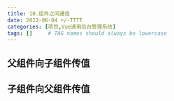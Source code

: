```yaml
---
title: 10.组件之间通信
date: 2022-06-04 +/-TTTT
categories: [项目,Vue通用后台管理系统]
tags: []     # TAG names should always be lowercase
---
```


## 父组件向子组件传值

## 子组件向父组件传值